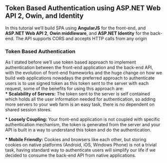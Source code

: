 <h2>Token Based Authentication using ASP.NET Web API 2, Owin, and Identity</h2>

In this tutorial we’ll build SPA using <b>AngularJS</b> for the front-end, and <b>ASP.NET Web API 2</b>, <b>Owin middleware</b>, and <b>ASP.NET Identity</b> for the back-end.
The API supports CORS and accepts HTTP calls from any origin

<h3>Token Based Authentication</h3>
As I stated before we’ll use token based approach to implement authentication between the front-end application and the back-end API, with the evolution of front-end frameworks and the huge change on how we build web applications nowadays the preferred approach to authenticate users is to use signed token as this token sent to the server with each request, some of the benefits for using this approach are:<br />
<b>* Scalability of Servers:</b> The token sent to the server is self contained which holds all the user information needed for authentication, so adding more servers to your web farm is an easy task, there is no dependent on shared session stores.

<b>* Loosely Coupling:</b> Your front-end application is not coupled with specific authentication mechanism, the token is generated from the server and your API is built in a way to understand this token and do the authentication.

<b>* Mobile Friendly:</b> Cookies and browsers like each other, but storing cookies on native platforms (Android, iOS, Windows Phone) is not a trivial task, having standard way to authenticate users will simplify our life if we decided to consume the back-end API from native applications.

